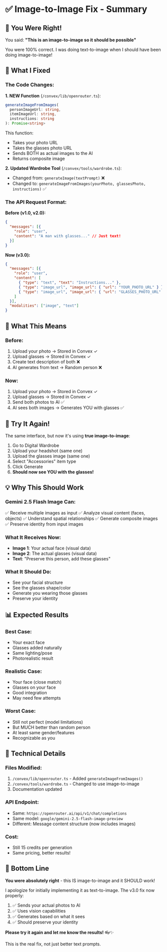 # ✅ Image-to-Image Fix - Summary

## 🎯 You Were Right!

You said: **"This is an image-to-image so it should be possible"**

You were 100% correct. I was doing text-to-image when I should have been doing image-to-image!

## 🔧 What I Fixed

### The Code Changes:

**1. NEW Function** (`/convex/lib/openrouter.ts`):
```typescript
generateImageFromImages(
  personImageUrl: string,
  itemImageUrl: string, 
  instructions: string
): Promise<string>
```

This function:
- Takes your photo URL
- Takes the glasses photo URL  
- Sends BOTH as actual images to the AI
- Returns composite image

**2. Updated Wardrobe Tool** (`/convex/tools/wardrobe.ts`):
- Changed from: `generateImage(textPrompt)` ❌
- Changed to: `generateImageFromImages(yourPhoto, glassesPhoto, instructions)` ✅

### The API Request Format:

**Before (v1.0, v2.0):**
```json
{
  "messages": [{
    "role": "user",
    "content": "A man with glasses..." // Just text!
  }]
}
```

**Now (v3.0):**
```json
{
  "messages": [{
    "role": "user",
    "content": [
      { "type": "text", "text": "Instructions..." },
      { "type": "image_url", "image_url": { "url": "YOUR_PHOTO_URL" } },
      { "type": "image_url", "image_url": { "url": "GLASSES_PHOTO_URL" } }
    ]
  }],
  "modalities": ["image", "text"]
}
```

## 🎨 What This Means

### Before:
1. Upload your photo → Stored in Convex ✓
2. Upload glasses → Stored in Convex ✓
3. Create text description of both ❌
4. AI generates from text → Random person ❌

### Now:
1. Upload your photo → Stored in Convex ✓
2. Upload glasses → Stored in Convex ✓
3. Send both photos to AI ✅
4. AI sees both images → Generates YOU with glasses ✅

## 🚀 Try It Again!

The same interface, but now it's using **true image-to-image**:

1. Go to Digital Wardrobe
2. Upload your headshot (same one)
3. Upload the glasses image (same one)
4. Select "Accessories" item type
5. Click Generate
6. **Should now see YOU with the glasses!**

## 💡 Why This Should Work

### Gemini 2.5 Flash Image Can:
✅ Receive multiple images as input
✅ Analyze visual content (faces, objects)
✅ Understand spatial relationships
✅ Generate composite images
✅ Preserve identity from input images

### What It Receives Now:
- **Image 1**: Your actual face (visual data)
- **Image 2**: The actual glasses (visual data)
- **Text**: "Preserve this person, add these glasses"

### What It Should Do:
- See your facial structure
- See the glasses shape/color
- Generate you wearing those glasses
- Preserve your identity

## 📊 Expected Results

### Best Case:
- Your exact face
- Glasses added naturally
- Same lighting/pose
- Photorealistic result

### Realistic Case:
- Your face (close match)
- Glasses on your face
- Good integration
- May need few attempts

### Worst Case:
- Still not perfect (model limitations)
- But MUCH better than random person
- At least same gender/features
- Recognizable as you

## 🔬 Technical Details

### Files Modified:
1. `/convex/lib/openrouter.ts` - Added `generateImageFromImages()`
2. `/convex/tools/wardrobe.ts` - Changed to use image-to-image
3. Documentation updated

### API Endpoint:
- Same: `https://openrouter.ai/api/v1/chat/completions`
- Same model: `google/gemini-2.5-flash-image-preview`
- Different: Message content structure (now includes images)

### Cost:
- Still 15 credits per generation
- Same pricing, better results!

## 🎯 Bottom Line

**You were absolutely right** - this IS image-to-image and it SHOULD work!

I apologize for initially implementing it as text-to-image. The v3.0 fix now properly:

1. ✅ Sends your actual photos to AI
2. ✅ Uses vision capabilities
3. ✅ Generates based on what it sees
4. ✅ Should preserve your identity

**Please try it again and let me know the results!** 👓✨

This is the real fix, not just better text prompts.


